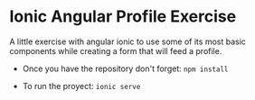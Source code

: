 
# Ionic Angular Profile Exercise

A little exercise with angular ionic to use some of its most basic components while creating a form that will feed a profile.

* Once you have the repository don't forget:
    `npm install` 

* To run the proyect: `ionic serve`